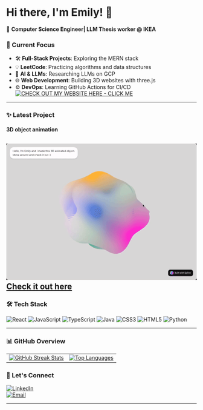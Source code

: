 # Hi there, I'm Emily! 👋

🚀 **Computer Science Engineer| LLM Thesis worker @ IKEA**  

### 🌟 Current Focus
- 🛠 **Full-Stack Projects**: Exploring the MERN stack
- 💡 **LeetCode**: Practicing algorithms and data structures
- 🤖 **AI & LLMs**: Researching LLMs on GCP
- 🌐 **Web Development**: Building 3D websites with three.js
- ⚙️ **DevOps**: Learning GitHub Actions for CI/CD
 [![CHECK OUT MY WEBSITE HERE - CLICK ME](https://img.shields.io/badge/-CHECK%20OUT%20MY%20WEBSITE%20HERE%20--%20CLICK%20ME-FF5722?style=flat&logo=netlify&logoColor=white)](https://hahaem1ly.netlify.app/)
---

### ✨ Latest Project

#### 3D object animation

![Website Preview](./preview.gif)  
**[Check it out here](https://hahaem1ly.github.io/3d-object-animation/)**
---

### 🛠 Tech Stack

![React](https://img.shields.io/badge/-React-61DAFB?style=flat&logo=react&logoColor=black)
![JavaScript](https://img.shields.io/badge/-JavaScript-F7DF1E?style=flat&logo=javascript&logoColor=black)
![TypeScript](https://img.shields.io/badge/-TypeScript-3178C6?style=flat&logo=typescript&logoColor=white)
![Java](https://img.shields.io/badge/-Java-007396?style=flat&logo=java&logoColor=white)
![CSS3](https://img.shields.io/badge/-CSS3-1572B6?style=flat&logo=css3&logoColor=white)
![HTML5](https://img.shields.io/badge/-HTML5-E34F26?style=flat&logo=html5&logoColor=white)
![Python](https://img.shields.io/badge/-Python-3776AB?style=flat&logo=python&logoColor=white)

---

### 📊 GitHub Overview

<table>
  <tr>
    <td>
      <a href="https://github.com/hahaem1ly">
        <img src="https://github-readme-streak-stats.herokuapp.com?user=hahaem1ly&theme=radical" alt="GitHub Streak Stats" />
      </a>
    </td>
    <td>
      <a href="https://github.com/hahaem1ly">
        <img src="https://github-readme-stats.vercel.app/api/top-langs/?username=hahaem1ly&layout=compact&theme=radical" alt="Top Languages" />
      </a>
    </td>
  </tr>
</table>


### 🎯 Let's Connect

[![LinkedIn](https://img.shields.io/badge/-LinkedIn-0077B5?style=flat&logo=linkedin&logoColor=white)](https://www.linkedin.com/in/emily-ha-885605210/)  
[![Email](https://img.shields.io/badge/-Email-D14836?style=flat&logo=gmail&logoColor=white)](mailto:em1lyha2002@gmail.com)

---
